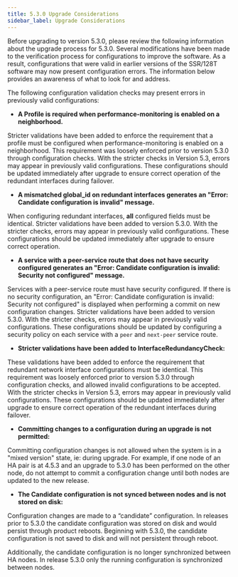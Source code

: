 ```yaml
---
title: 5.3.0 Upgrade Considerations
sidebar_label: Upgrade Considerations
---
```

Before upgrading to version 5.3.0, please review the following information about the upgrade process for 5.3.0. Several modifications have been made to the verification process for configurations to improve the software. As a result, configurations that were valid in earlier versions of the SSR/128T software may now present configuration errors. The information below provides an awareness of what to look for and address. 

The following configuration validation checks may present errors in previously valid configurations:

- **A Profile is required when performance-monitoring is enabled on a neighborhood.** 

Stricter validations have been added to enforce the requirement that a profile must be configured when performance-monitoring is enabled on a neighborhood. This requirement was loosely enforced prior to version 5.3.0 through configuration checks. With the stricter checks in Version 5.3, errors may appear in previously valid configurations. These configurations should be updated immediately after upgrade to ensure correct operation of the redundant interfaces during failover.

- **A mismatched global_id on redundant interfaces generates an "Error: Candidate configuration is invalid" message.** 

When configuring redundant interfaces, **all** configured fields must be identical. Stricter validations have been added to version 5.3.0. With the stricter checks, errors may appear in previously valid configurations. These configurations should be updated immediately after upgrade to ensure correct operation.

- **A service with a peer-service route that does not have security configured generates an "Error: Candidate configuration is invalid: Security not configured" message.**

Services with a peer-service route must have security configured. If there is no security configuration, an "Error: Candidate configuration is invalid: Security not configured" is displayed when performing a commit on new configuration changes. Stricter validations have been added to version 5.3.0. With the stricter checks, errors may appear in previously valid configurations. These configurations should be updated by configuring a security policy on each service with a `peer` and `next-peer` service route.

- **Stricter validations have been added to InterfaceRedundancyCheck:** 

These validations have been added to enforce the requirement that redundant network interface configurations must be identical. This requirement was loosely enforced prior to version 5.3.0 through configuration checks, and allowed invalid configurations to be accepted. With the stricter checks in Version 5.3, errors may appear in previously valid configurations. These configurations should be updated immediately after upgrade to ensure correct operation of the redundant interfaces during failover.

- **Committing changes to a configuration during an upgrade is not permitted:** 

Committing configuration changes is not allowed when the system is in a "mixed version" state, ie: during upgrade. For example, if one node of an HA pair is at 4.5.3 and an upgrade to 5.3.0 has been performed on the other node, do not attempt to commit a configuration change until both nodes are updated to the new release.

- **The Candidate configuration is not synced between nodes and is not stored on disk:** 

Configuration changes are made to a “candidate” configuration. In releases prior to 5.3.0 the candidate configuration was stored on disk and would persist through product reboots. Beginning with 5.3.0, the candidate configuration is not saved to disk and will not persistent through reboot. 

Additionally, the candidate configuration is no longer synchronized between HA nodes. In release 5.3.0 only the running configuration is synchronized between nodes.
